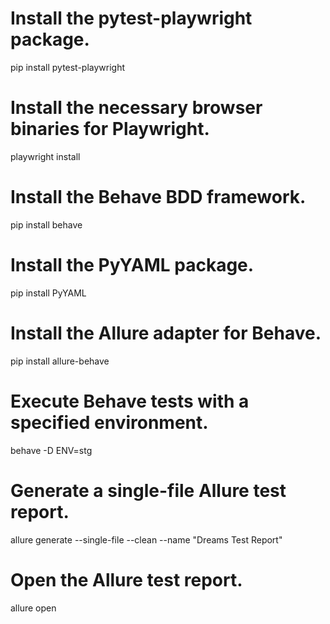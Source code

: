 # Install the pytest-playwright package.

pip install pytest-playwright

# Install the necessary browser binaries for Playwright.

playwright install

# Install the Behave BDD framework.

pip install behave

# Install the PyYAML package.

pip install PyYAML

# Install the Allure adapter for Behave.

pip install allure-behave

# Execute Behave tests with a specified environment.

behave -D ENV=stg

# Generate a single-file Allure test report.

allure generate --single-file --clean --name "Dreams Test Report"

# Open the Allure test report.

allure open
